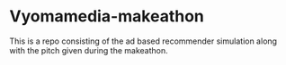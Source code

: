 # Vyomamedia-makeathon
This is a repo consisting of the ad based recommender simulation along with the pitch given during the makeathon.
